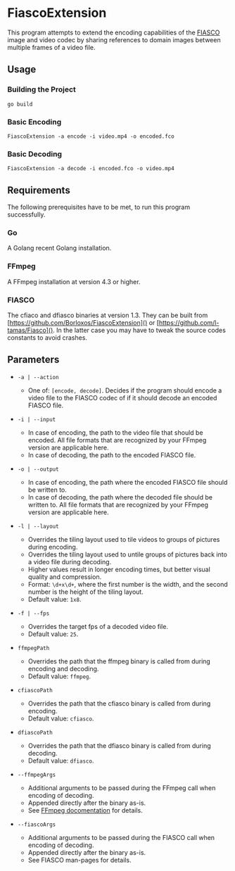 # FiascoExtension

This program attempts to extend the encoding capabilities of the [FIASCO](https://github.com/l-tamas/Fiasco) image and
video codec by sharing references to domain images between multiple frames of a video file.

## Usage

### Building the Project

```shell
go build
```

### Basic Encoding

```shell
FiascoExtension -a encode -i video.mp4 -o encoded.fco
```

### Basic Decoding

```shell
FiascoExtension -a decode -i encoded.fco -o video.mp4
```

## Requirements

The following prerequisites have to be met, to run this program successfully.

### Go

A Golang recent Golang installation.

### FFmpeg

A FFmpeg installation at version 4.3 or higher.

### FIASCO

The cfiaco and dfiasco binaries at version 1.3. They can be built from [https://github.com/Borloxos/FiascoExtension]()
or [https://github.com/l-tamas/Fiasco](). In the latter case you may have to tweak the source codes constants to
avoid crashes.

## Parameters

- `-a | --action`
    - One of: `[encode, decode]`. Decides if the program should encode a video file to the FIASCO codec of if it should
      decode an encoded FIASCO file.

- `-i | --input`
    - In case of encoding, the path to the video file that should be encoded. All file formats that are recognized by
      your FFmpeg version are applicable here.
    - In case of decoding, the path to the encoded FIASCO file.

- `-o | --output`
    - In case of encoding, the path where the encoded FIASCO file should be written to.
    - In case of decoding, the path where the decoded file should be written to. All file formats that are recognized by
      your FFmpeg version are applicable here.

- `-l | --layout`
    - Overrides the tiling layout used to tile videos to groups of pictures during encoding.
    - Overrides the tiling layout used to untile groups of pictures back into a video file during decoding.
    - Higher values result in longer encoding times, but better visual quality and compression.
    - Format: `\d+x\d+`, where the first number is the width, and the second number is the height of the tiling layout.
    - Default value: `1x8`.

- `-f | --fps`
    - Overrides the target fps of a decoded video file.
    - Default value: `25`.

- `ffmpegPath`
    - Overrides the path that the ffmpeg binary is called from during encoding and decoding.
    - Default value: `ffmpeg`.

- `cfiascoPath`
    - Overrides the path that the cfiasco binary is called from during encoding.
    - Default value: `cfiasco`.

- `dfiascoPath`
    - Overrides the path that the dfiasco binary is called from during decoding.
    - Default value: `dfiasco`.

- `--ffmpegArgs`
    - Additional arguments to be passed during the FFmpeg call when encoding of decoding.
    - Appended directly after the binary as-is.
    - See [FFmpeg docomentation](https://ffmpeg.org/ffmpeg.html) for details.

- `--fiascoArgs`
    - Additional arguments to be passed during the FIASCO call when encoding of decoding.
    - Appended directly after the binary as-is.
    - See FIASCO man-pages for details.
